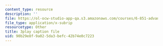 ```yaml
---
content_type: resource
description: ''
file: https://ol-ocw-studio-app-qa.s3.amazonaws.com/courses/6-851-advanced-data-structures-spring-2012/90b29e8f9a025da3befc42b74e0c7223_3e1ZF1L1VhY.vtt
file_type: application/x-subrip
resourcetype: Other
title: 3play caption file
uid: 90b29e8f-9a02-5da3-befc-42b74e0c7223
---
```

